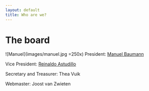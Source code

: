 ```yaml
---
layout: default
title: Who are we?
---
```


The board
=========

![Manuel](images/manuel.jpg =250x) President: [Manuel Baumann]

Vice President: [Reinaldo Astudillo]

Secretary and Treasurer: Thea Vuik

Webmaster: Joost van Zwieten


[Manuel Baumann]: http://www.manuelbaumann.de
[Reinaldo Astudillo]: http://ta.twi.tudelft.nl/nw/users/rastudillo/